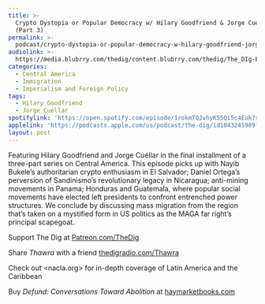 ```yaml
---
title: >-
  Crypto Dystopia or Popular Democracy w/ Hilary Goodfriend & Jorge Cuéllar
  (Part 3)
permalink: >-
  podcast/crypto-dystopia-or-popular-democracy-w-hilary-goodfriend-jorge-cuellar/
audiolink: >-
  https://media.blubrry.com/thedig/content.blubrry.com/thedig/The_DIg-EP_467-CentralAmerica.mp3
categories:
  - Central America
  - Immigration
  - Imperialism and Foreign Policy
tags:
  - Hilary Goodfriend
  - Jorge Cuéllar
spotifylink: 'https://open.spotify.com/episode/1rokmTQJvhyK55Qi5c4Euk?si=8b5284cbc71448f3'
applelink: 'https://podcasts.apple.com/us/podcast/the-dig/id1043245989?i=1000678016415'
layout: post
---
```


Featuring Hilary Goodfriend and Jorge Cuéllar in the final installment of a three-part series on Central America. This episode picks up with Nayib Bukele’s authoritarian crypto enthusiasm in El Salvador; Daniel Ortega’s perversion of Sandinismo’s revolutionary legacy in Nicaragua; anti-mining movements in Panama; Honduras and Guatemala, where popular social movements have elected left presidents to confront entrenched power structures. We conclude by discussing mass migration from the region that’s taken on a mystified form in US politics as the MAGA far right’s principal scapegoat.

Support The Dig at [Patreon.com/TheDig](http://patreon.com/TheDig)

Share *Thawra* with a friend [thedigradio.com/Thawra](http://thedigradio.com/Thawra)

Check out \<nacla.org> for in-depth coverage of Latin America and the Caribbean

Buy *Defund: Conversations Toward Abolition* at [haymarketbooks.com](http://haymarketbooks.com)

